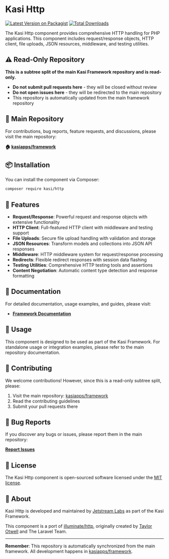 # Kasi Http

[![Latest Version on Packagist](https://img.shields.io/packagist/v/kasi/http.svg?style=flat)](https://packagist.org/packages/kasi/http)
[![Total Downloads](https://img.shields.io/packagist/dt/kasi/http.svg?style=flat)](https://packagist.org/packages/kasi/http)

The Kasi Http component provides comprehensive HTTP handling for PHP applications. This component includes request/response objects, HTTP client, file uploads, JSON resources, middleware, and testing utilities.

## ⚠️ Read-Only Repository

**This is a subtree split of the main Kasi Framework repository and is read-only.**

- **Do not submit pull requests here** - they will be closed without review
- **Do not open issues here** - they will be redirected to the main repository
- This repository is automatically updated from the main framework repository

## 📍 Main Repository

For contributions, bug reports, feature requests, and discussions, please visit the main repository:

**🏠 [kasiapps/framework](https://github.com/kasiapps/framework)**

## 📦 Installation

You can install the component via Composer:

```bash
composer require kasi/http
```

## 🚀 Features

- **Request/Response**: Powerful request and response objects with extensive functionality
- **HTTP Client**: Full-featured HTTP client with middleware and testing support
- **File Uploads**: Secure file upload handling with validation and storage
- **JSON Resources**: Transform models and collections into JSON API responses
- **Middleware**: HTTP middleware system for request/response processing
- **Redirects**: Flexible redirect responses with session data flashing
- **Testing Utilities**: Comprehensive HTTP testing tools and assertions
- **Content Negotiation**: Automatic content type detection and response formatting

## 📖 Documentation

For detailed documentation, usage examples, and guides, please visit:

- **[Framework Documentation](https://docs.kasiapp.com)**

## 🔧 Usage

This component is designed to be used as part of the Kasi Framework. For standalone usage or integration examples, please refer to the main repository documentation.

## 🤝 Contributing

We welcome contributions! However, since this is a read-only subtree split, please:

1. Visit the main repository: [kasiapps/framework](https://github.com/kasiapps/framework)
2. Read the contributing guidelines
3. Submit your pull requests there

## 🐛 Bug Reports

If you discover any bugs or issues, please report them in the main repository:

**[Report Issues](https://github.com/kasiapps/framework/issues)**

## 📄 License

The Kasi Http component is open-sourced software licensed under the [MIT license](LICENSE.md).

## 🏢 About

Kasi Http is developed and maintained by [Jetstream Labs](https://jetstreamlabs.com) as part of the Kasi Framework.

This component is a port of [illuminate/http](https://github.com/illuminate/http), originally created by [Taylor Otwell](https://github.com/taylorotwell) and The Laravel Team.

---

**Remember**: This repository is automatically synchronized from the main framework. All development happens in [kasiapps/framework](https://github.com/kasiapps/framework).
